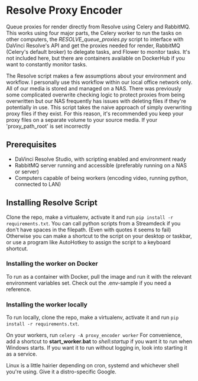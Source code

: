 # Resolve Proxy Encoder
 Queue proxies for render directly from Resolve using Celery and RabbitMQ.
 This works using four major parts, the Celery worker to run the tasks on other computers,
 the *RESOLVE_queue_proxies.py* script to interface with DaVinci Resolve's API and get the proxies needed for render,
 RabbitMQ (Celery's default broker) to delegate tasks, and Flower to monitor tasks. 
 It's not included here, but there are containers available on DockerHub if you want to constantly monitor tasks.

 The Resolve script makes a few assumptions about your environment and workflow.
 I personally use this workflow within our local office network only. All of our media is stored and managed on a NAS.
 There was previously some complicated overwrite checking logic to protect proxies from being overwritten
 but our NAS frequently has issues with deleting files if they're potentially in use. 
 This script takes the naive approach of simply overwriting proxy files if they exist.
 For this reason, it's recommended you keep your proxy files on a separate volume to your source media.
 If your 'proxy_path_root' is set incorrectly 

 ## Prerequisites
 - DaVinci Resolve Studio, with scripting enabled and environment ready
 - RabbitMQ server running and accessible (preferably running on a NAS or server)
 - Computers capable of being workers (encoding video, running python, connected to LAN)

 ## Installing Resolve Script
 Clone the repo, make a virtualenv, activate it and run `pip install -r requirements.txt`.
 You can call python scripts from a Streamdeck if you don't have spaces in the filepath. (Even with quotes it seems to fail)
 Otherwise you can make a shortcut to the script on your desktop or taskbar, or use a program like AutoHotkey to assign the script to a keyboard shortcut.

 ### Installing the worker on Docker
 To run as a container with Docker, pull the image and run it with the relevant environment variables set.
 Check out the .env-sample if you need a reference.

 ### Installing the worker locally 
 To run locally, clone the repo, make a virtualenv, activate it and run `pip install -r requirements.txt`.

 On your workers, run `celery -A proxy_encoder worker`
 For convenience, add a shortcut to **start_worker.bat** to *shell:startup* if you want it to run when Windows starts.
 If you want it to run without logging in, look into starting it as a service.

 Linux is a little hairier depending on cron, systemd and whichever shell you're using.
 Give it a distro-specific Google.
